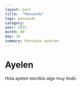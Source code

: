 ```yaml
---
layout: post
title:  "Pensando"
tags: pensando
category: 
year: 2015
month: 09
day: 10
summary: Pensando ayenlen
---
```


# Ayelen

Hola ayelen escribio algo muy *lindo*.